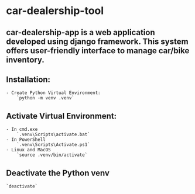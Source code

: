 # car-dealership-tool
**car-dealership-app** is a web application developed using django framework. This system offers user-friendly interface to manage car/bike inventory.
---
## Installation:
    - Create Python Virtual Environment: 
        `python -m venv .venv`
## Activate Virtual Environment:
    - In cmd.exe
        `.venv\Scripts\activate.bat`
    - In PowerShell
        `.venv\Scripts\Activate.ps1`
    - Linux and MacOS
        `source .venv/bin/activate`
## Deactivate the Python venv
    `deactivate`